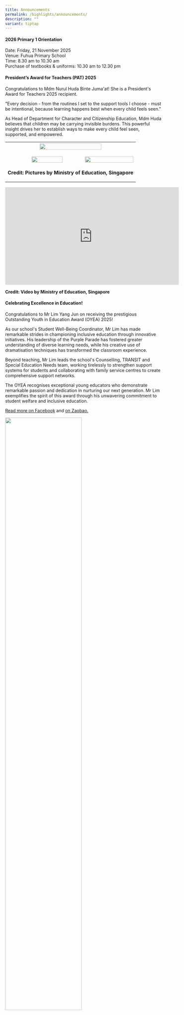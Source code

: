 ```yaml
---
title: Announcements
permalink: /highlights/announcements/
description: ""
variant: tiptap
---
```

<h4>2026 Primary 1 Orientation</h4>
<p>Date: Friday, 21 November 2025
<br>Venue: Fuhua Primary School
<br>Time: 8.30 am to 10.30 am
<br>Purchase of textbooks &amp; uniforms: 10.30 am to 12.30 pm</p>
<p></p>
<h4>President’s Award for Teachers (PAT) 2025</h4>
<p>Congratulations to Mdm Nurul Huda Binte Juma'at! She is a President's
Award for Teachers 2025 recipient.</p>
<p>"Every decision - from the routines I set to the support tools I choose
- must be intentional, because learning happens best when every child feels
seen."</p>
<p>As Head of Department for Character and Citizenship Education, Mdm Huda
believes that children may be carrying invisible burdens. This powerful
insight drives her to establish ways to make every child feel seen, supported,
and empowered.</p>
<table style="minWidth: 75px">
<colgroup>
<col>
<col>
<col>
</colgroup>
<tbody>
<tr>
<th rowspan="1" colspan="3">
<div class="isomer-image-wrapper">
<img style="width: 70%;" height="auto" width="100%" alt="" src="/images/Highlights/Announcements/PAT25_Ms_Nurul_Huda_solo_2_edit.jpg">
</div>
</th>
</tr>
<tr>
<td rowspan="1" colspan="1">
<p></p>
</td>
<td rowspan="1" colspan="1">
<p></p>
<div class="isomer-image-wrapper">
<img style="width: 80%;" height="auto" width="100%" alt="" src="/images/Highlights/Announcements/PAT25_Ms_Nurul_Huda_colleagues_3_resize.jpg">
</div>
</td>
<td rowspan="1" colspan="1">
<p></p>
<div class="isomer-image-wrapper">
<img style="width: 100%" height="auto" width="100%" alt="" src="/images/Highlights/Announcements/PAT25_Ms_Nurul_Huda_students_2.jpg">
</div>
</td>
</tr>
<tr>
<td rowspan="1" colspan="3">
<p><strong>Credit: Pictures by Ministry of Education, Singapore</strong>
</p>
</td>
</tr>
</tbody>
</table>
<div class="iframe-wrapper">
<iframe height="315" width="560" allowfullscreen="true" frameborder="0" src="https://www.youtube.com/embed/168j8sfMR18?si=5Eii4gTHrZQksBeT"></iframe>
</div>
<p><strong>Credit: Video by Ministry of Education, Singapore</strong>
</p>
<h4>Celebrating Excellence in Education!</h4>
<p>Congratulations to Mr Lim Yang Jun on receiving the prestigious Outstanding
Youth in Education Award (OYEA) 2025!</p>
<p>As our school's Student Well-Being Coordinator, Mr Lim has made remarkable
strides in championing inclusive education through innovative initiatives.
His leadership of the Purple Parade has fostered greater understanding
of diverse learning needs, while his creative use of dramatisation techniques
has transformed the classroom experience.</p>
<p>Beyond teaching, Mr Lim leads the school's Counselling, TRANSIT and Special
Education Needs team, working tirelessly to strengthen support systems
for students and collaborating with family service centres to create comprehensive
support networks.</p>
<p>The OYEA recognises exceptional young educators who demonstrate remarkable
passion and dedication in nurturing our next generation. Mr Lim exemplifies
the spirit of this award through his unwavering commitment to student welfare
and inclusive education.</p>
<p><a href="https://www.facebook.com/story.php?story_fbid=1191412666355217&amp;id=100064594847808&amp;mibextid=wwXIfr&amp;rdid=Ne0a5JSxftwkrr93#" rel="noopener nofollow" target="_blank">Read more on Facebook</a> and
<a href="https://www.zaobao.com.sg/news/singapore/story20250709-7111924" rel="noopener nofollow" target="_blank">on Zaobao.</a>
</p>
<p></p>
<div class="isomer-image-wrapper">
<img style="width: 70%;" height="auto" width="100%" alt="" src="/images/Highlights/Announcements/oyea_2025.jpg">
</div>
<p></p>
<table style="minWidth: 25px">
<colgroup>
<col>
</colgroup>
<tbody>
<tr>
<td rowspan="1" colspan="1">
<h4><strong>Nomination for 2025 Distinguished Chinese Language Teachers Awards</strong></h4>
</td>
</tr>
</tbody>
</table>
<table style="minWidth: 25px">
<colgroup>
<col>
</colgroup>
<tbody>
<tr>
<td rowspan="1" colspan="1">
<p>Organised by Lianhe Zaobao (ZB) and ZBSchools, the awards aim to give
due recognition to deserving Chinese Language (CL) teachers who have shown
exemplary efforts toward the teaching of Chinese language and culture in
the past year. The awards also affirm the efforts of teachers who have
successfully inculcated in their students an appreciation for Chinese language
and culture.</p>
<p>The Distinguished Chinese Language Teachers Awards 2025 is co-organised
by Singapore Centre for Chinese Language, The Society of Chinese Education
Singapore, Singapore Chinese Teachers’ Union and Singapore Middle School
Chinese Teachers’ Association, with support from the Ministry of Education.
All CL teachers from primary and secondary schools, pre-universities and
junior colleges are eligible for nomination (except for past winners).
Winners will be presented with a trophy and cash prize of $1,500 each.</p>
<p></p>
<div class="isomer-image-wrapper">
<img style="width: 100%" height="auto" width="100%" alt="" src="/images/Highlights/Announcements/cl2.png">
</div>
</td>
</tr>
</tbody>
</table>
<div class="isomer-image-wrapper">
<img style="width: 40%;" height="auto" width="100%" alt="" src="/images/Highlights/Announcements/CL.png">
</div>
<h4><strong>Call for Nominations: Arif Budiman Malay Language Teacher Award 2025</strong></h4>
<p>The <strong><em>Arif Budiman Malay Language Teacher Award</em></strong> (AGAB)
2025 is an annual award jointly organised by the Malay Language Council,
Singapore (MBMS), Malay Language Teachers’ Association (PGBM), Berita Harian
(BH) and Malay Language Learning and Promotion Committee (MLLPC).</p>
<p>This award recognises outstanding Malay Language teachers who have made
significant contributions to the teaching and learning of the Malay Language
in our school.</p>
<p>We would like to invite students and parents to nominate Malay Language
teachers from our school for the awards, as an affirmation and encouragement
to them.</p>
<p>To nominate, please use the <strong>QR code</strong> below or <strong>click </strong>
<a href="https://go.gov.sg/agab2025" rel="noopener nofollow" target="_blank">here</a>. Kindly note that the closing date for nomination is&nbsp;<strong>4 April 2025 (Friday).</strong>
</p>
<div class="isomer-image-wrapper">
<img style="width: 60%;" height="auto" width="100%" alt="" src="/images/Highlights/Announcements/agab_qr_code.jpg">
</div>
<h4><strong>Call for Nominations: Inspiring Teacher of English Award 2025</strong></h4>
<p>Nominations for the annual&nbsp;<strong><em>Inspiring Teacher of English</em>&nbsp;<em>Award</em></strong>&nbsp;are
now open.&nbsp; Presented by the <em>Speak Good English Movement</em> and <em>The Straits Times</em> with
the support of the Ministry of Education, the Award has two categories
– the Teaching Award and the Leadership Award.&nbsp;This award is open
to all in-service teachers of English Language. The Award has two categories
– the Teaching Award and the Leadership Award.&nbsp;</p>
<p>We would like to invite students and parents to nominate English Language
teachers from our school for the awards, as an affirmation and encouragement
to them.</p>
<p>To nominate, please click <a href="https://www.languagecouncils.sg/goodenglish/inspiring-teacher-of-english-award/nomination-information" rel="noopener nofollow" target="_blank">here</a> to
download the nomination forms. For more information, please email: <a rel="noopener noreferrer nofollow" target="_blank">nhb_speakgoodenglishmovement@nhb.gov.sg</a>.&nbsp;Kindly
note that the closing date for nomination is&nbsp;<strong>4 April 2025 (Friday).</strong>
</p>
<h4><strong>Call for Nominations: Most Inspiring Tamil Teachers’ Award 2025</strong></h4>
<p>The <strong><em>Most Inspiring Tamil Teachers’ (MITT) Award</em></strong> recognises
Tamil Language teachers who have made significant contributions to the
teaching and learning of TL. Nominees should be:</p>
<ul data-tight="true" class="tight">
<li>
<p>Teachers who nurture students’ interest in Tamil Language by using innovative
methods, including the effective use of educational technology to make
lessons more engaging and interactive; and</p>
</li>
<li>
<p>Dedicated and passionate teachers who demonstrate a keen interest in students’
well-being while developing 21st Century Competencies for them to be future-ready.</p>
</li>
</ul>
<p>We would like to invite students and parents to nominate Tamil Language
teachers from our school for the awards, as an affirmation and encouragement
to them.</p>
<p>To nominate, please use the <strong>QR code</strong> below or click <a href="https://go.gov.sg/mitt2025" rel="noopener nofollow" target="_blank">here</a>. Kindly
note that the closing date for nomination is&nbsp;<strong>4 April 2025 (Friday).</strong>
</p>
<div class="isomer-image-wrapper">
<img style="width: 60%;" height="auto" width="100%" alt="" src="/images/Highlights/Announcements/mitt_qr_code.jpg">
</div>
<h4>School Canteen Vacancy</h4>
<p>Fuhua Primary School is inviting interested applicants to operate a
<br>“<strong>Chinese Noodles</strong>”&nbsp;stall in our school canteen. For
more details, please click <a href="https://fuhuapri.moe.edu.sg/school-canteen/" rel="noopener nofollow" target="_blank">here</a>.</p>
<h5></h5>
<p></p>
<p></p>